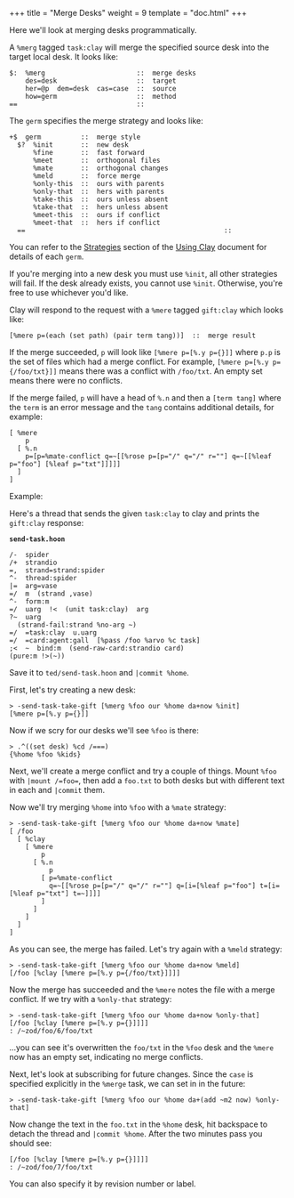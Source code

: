 +++
title = "Merge Desks"
weight = 9
template = "doc.html"
+++

Here we'll look at merging desks programmatically.

A `%merg` tagged `task:clay` will merge the specified source desk into the target local desk. It looks like:

```hoon
$:  %merg                       ::  merge desks
    des=desk                    ::  target
    her=@p  dem=desk  cas=case  ::  source
    how=germ                    ::  method
==                              ::
```

The `germ` specifies the merge strategy and looks like:

```hoon
+$  germ          ::  merge style
  $?  %init       ::  new desk
      %fine       ::  fast forward
      %meet       ::  orthogonal files
      %mate       ::  orthogonal changes
      %meld       ::  force merge
      %only-this  ::  ours with parents
      %only-that  ::  hers with parents
      %take-this  ::  ours unless absent
      %take-that  ::  hers unless absent
      %meet-this  ::  ours if conflict
      %meet-that  ::  hers if conflict
  ==                                                  ::
```

You can refer to the [Strategies](@/docs/arvo/clay/using.md#strategies) section of the [Using Clay](@/docs/arvo/clay/using.md) document for details of each `germ`.

If you're merging into a new desk you must use `%init`, all other strategies will fail. If the desk already exists, you cannot use `%init`. Otherwise, you're free to use whichever you'd like.

Clay will respond to the request with a `%mere` tagged `gift:clay` which looks like:

```hoon
[%mere p=(each (set path) (pair term tang))]  ::  merge result
```

If the merge succeeded, `p` will look like `[%mere p=[%.y p={}]]` where `p.p` is the set of files which had a merge conflict. For example, `[%mere p=[%.y p={/foo/txt}]]` means there was a conflict with `/foo/txt`. An empty set means there were no conflicts.

If the merge failed, `p` will have a head of `%.n` and then a `[term tang]` where the `term` is an error message and the `tang` contains additional details, for example:

```hoon
[ %mere
    p
  [ %.n
    p=[p=%mate-conflict q=~[[%rose p=[p="/" q="/" r=""] q=~[[%leaf p="foo"] [%leaf p="txt"]]]]]
  ]
]
```

Example:

Here's a thread that sends the given `task:clay` to clay and prints the `gift:clay` response:

**`send-task.hoon`**

```hoon
/-  spider 
/+  strandio
=,  strand=strand:spider 
^-  thread:spider 
|=  arg=vase 
=/  m  (strand ,vase) 
^-  form:m
=/  uarg  !<  (unit task:clay)  arg
?~  uarg
  (strand-fail:strand %no-arg ~)
=/  =task:clay  u.uarg
=/  =card:agent:gall  [%pass /foo %arvo %c task]
;<  ~  bind:m  (send-raw-card:strandio card)
(pure:m !>(~))
```

Save it to `ted/send-task.hoon` and `|commit %home`.

First, let's try creating a new desk:

```hoon
> -send-task-take-gift [%merg %foo our %home da+now %init]
[%mere p=[%.y p={}]]
```

Now if we scry for our desks we'll see `%foo` is there:

```hoon
> .^((set desk) %cd /===)
{%home %foo %kids}
```

Next, we'll create a merge conflict and try a couple of things. Mount `%foo` with `|mount /=foo=`, then add a `foo.txt` to both desks but with different text in each and `|commit` them.

Now we'll try merging `%home` into `%foo` with a `%mate` strategy:

```hoon
> -send-task-take-gift [%merg %foo our %home da+now %mate]
[ /foo
  [ %clay
    [ %mere
        p
      [ %.n
          p
        [ p=%mate-conflict
          q=~[[%rose p=[p="/" q="/" r=""] q=[i=[%leaf p="foo"] t=[i=[%leaf p="txt"] t=~]]]]
        ]
      ]
    ]
  ]
]
```

As you can see, the merge has failed. Let's try again with a `%meld` strategy:

```hoon
> -send-task-take-gift [%merg %foo our %home da+now %meld]
[/foo [%clay [%mere p=[%.y p={/foo/txt}]]]]
```

Now the merge has succeeded and the `%mere` notes the file with a merge conflict. If we try with a `%only-that` strategy:

```hoon
> -send-task-take-gift [%merg %foo our %home da+now %only-that]
[/foo [%clay [%mere p=[%.y p={}]]]]
: /~zod/foo/6/foo/txt
```

...you can see it's overwritten the `foo/txt` in the `%foo` desk and the `%mere` now has an empty set, indicating no merge conflicts.

Next, let's look at subscribing for future changes. Since the `case` is specified explicitly in the `%merge` task, we can set in in the future:

```hoon
> -send-task-take-gift [%merg %foo our %home da+(add ~m2 now) %only-that]
```

Now change the text in the `foo.txt` in the `%home` desk, hit backspace to detach the thread and `|commit %home`. After the two minutes pass you should see:

```hoon
[/foo [%clay [%mere p=[%.y p={}]]]]
: /~zod/foo/7/foo/txt
```

You can also specify it by revision number or label.
